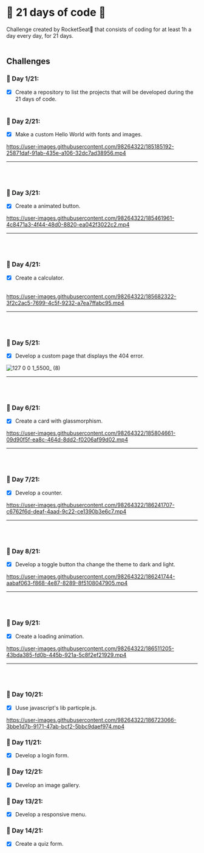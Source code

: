 # 📆 21 days of code 🚀
Challenge created by RocketSeat🚀 that consists of coding for at least 1h a day every day, for 21 days.
<br>
<br>
## Challenges

### 📆 Day 1/21:
- [x]  Create a repository to list the projects that will be developed during the 21 days of code. <br> <br>

### 📆 Day 2/21:
- [x] Make a custom Hello World with fonts and images.

https://user-images.githubusercontent.com/98264322/185185192-25871daf-91ab-435e-a106-32dc7ad38956.mp4

<hr>
<br> <br>

### 📆 Day 3/21:
- [x] Create a animated button. 

https://user-images.githubusercontent.com/98264322/185461961-4c8471a3-4f44-48d0-8820-ea042f3022c2.mp4

<hr>
<br> <br>

### 📆 Day 4/21:
- [x] Create a calculator. <br> <br>

https://user-images.githubusercontent.com/98264322/185682322-3f2c2ac5-7699-4c5f-9232-a7ea7ffabc95.mp4

<hr>
<br> <br>

### 📆 Day 5/21:
- [x] Develop a custom page that displays the 404 error. 

![127 0 0 1_5500_ (8)](https://user-images.githubusercontent.com/98264322/185762539-b9e8f3e0-2bb0-434a-968f-27ffe16e73ad.png)

<hr><br><br>

### 📆 Day 6/21:
- [x] Create a card with glassmorphism.


https://user-images.githubusercontent.com/98264322/185804661-09d90f5f-ea8c-464d-8dd2-f0206af99d02.mp4

<hr>
<br> <br>

### 📆 Day 7/21:
- [x] Develop a counter. 


https://user-images.githubusercontent.com/98264322/186241707-c6762f6d-deaf-4aad-9c22-ce1390b3e6c7.mp4


<hr> <br> <br>

### 📆 Day 8/21:
- [x] Develop a toggle button tha change the theme to dark and light.


https://user-images.githubusercontent.com/98264322/186241744-aabaf063-f868-4e87-8289-8f5108047905.mp4

<hr> <br> <br>

### 📆 Day 9/21:
- [x] Create a loading animation.


https://user-images.githubusercontent.com/98264322/186511205-43bda385-fd0b-445b-921a-5c8f2ef21929.mp4

<hr> <br><br>

### 📆 Day 10/21:
- [x] Uuse javascript's lib particple.js.


https://user-images.githubusercontent.com/98264322/186723066-3bbe1d7b-9171-47ab-bcf2-5bbc9daef974.mp4


### 📆 Day 11/21:
- [x] Develop a login form.

### 📆 Day 12/21:
- [x] Develop an image gallery.

### 📆 Day 13/21:
- [x] Develop a responsive menu.

### 📆 Day 14/21:
- [x] Create a quiz form.
